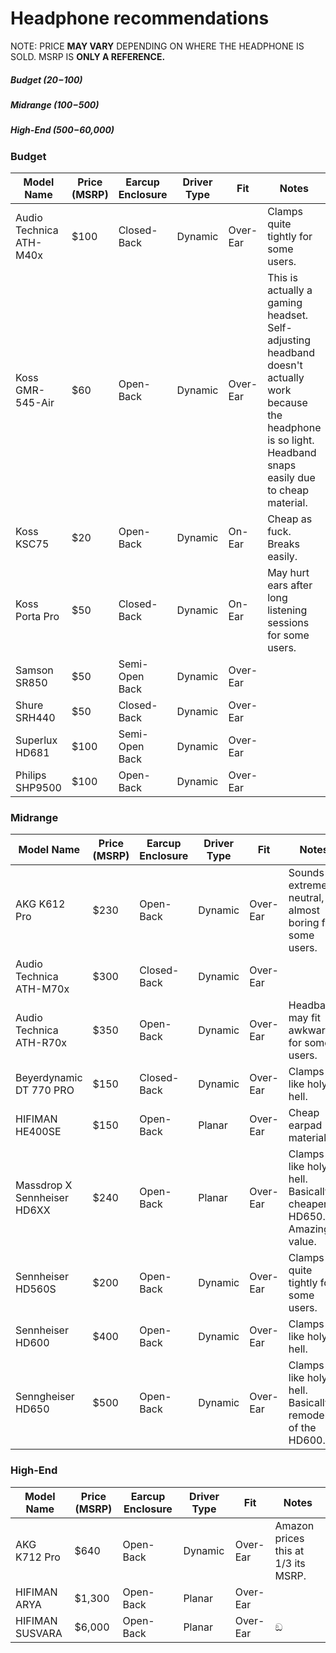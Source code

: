 # Headphone recommendations

NOTE: PRICE **MAY VARY** DEPENDING ON WHERE THE HEADPHONE IS SOLD. MSRP IS **ONLY A REFERENCE.**

##### Budget ($20-$100)
##### Midrange ($100-$500) 
##### High-End ($500-$60,000)

### Budget

| Model Name               | Price (MSRP)  | Earcup Enclosure | Driver Type | Fit      | Notes
| ------------------------ | ------------- | ---------------- | ------------| -------- | ----------------
| Audio Technica ATH-M40x  | $100          | Closed-Back      | Dynamic     | Over-Ear | Clamps quite tightly for some users.
| Koss GMR-545-Air         | $60           | Open-Back        | Dynamic     | Over-Ear | This is actually a gaming headset. Self-adjusting headband doesn't actually work because the headphone is so light. Headband snaps easily due to cheap material.
| Koss KSC75               | $20           | Open-Back        | Dynamic     | On-Ear   | Cheap as fuck. Breaks easily.
| Koss Porta Pro           | $50           | Closed-Back      | Dynamic     | On-Ear   | May hurt ears after long listening sessions for some users.
| Samson SR850             | $50           | Semi-Open Back   | Dynamic     | Over-Ear |
| Shure SRH440             | $50           | Closed-Back      | Dynamic     | Over-Ear |
| Superlux HD681           | $100          | Semi-Open Back   | Dynamic     | Over-Ear |
| Philips SHP9500          | $100          | Open-Back        | Dynamic     | Over-Ear |

### Midrange

| Model Name                  | Price (MSRP) | Earcup Enclosure | Driver Type | Fit       | Notes
| --------------------------- | ------------ | ---------------- | ------------| --------- | ---------------------------------------------------------------- |
| AKG K612 Pro                | $230         | Open-Back        | Dynamic     | Over-Ear  | Sounds extremely neutral, almost boring for some users.          |
| Audio Technica ATH-M70x     | $300         | Closed-Back      | Dynamic     | Over-Ear  |                                                                  |
| Audio Technica ATH-R70x     | $350         | Open-Back        | Dynamic     | Over-Ear  | Headband may fit awkwardly for some users.                       |
| Beyerdynamic DT 770 PRO     | $150         | Closed-Back      | Dynamic     | Over-Ear  | Clamps like holy hell.                                           |
| HIFIMAN HE400SE             | $150         | Open-Back        | Planar      | Over-Ear  | Cheap earpad material.                                           |
| Massdrop X Sennheiser HD6XX | $240         | Open-Back        | Planar      | Over-Ear  | Clamps like holy hell. Basically a cheaper HD650. Amazing value. |
| Sennheiser HD560S           | $200         | Open-Back        | Dynamic     | Over-Ear  | Clamps quite tightly for some users.                             |
| Sennheiser HD600            | $400         | Open-Back        | Dynamic     | Over-Ear  | Clamps like holy hell.                                           |
| Senngheiser HD650           | $500         | Open-Back        | Dynamic     | Over-Ear  | Clamps like holy hell. Basically a remodel of the HD600.         |

### High-End

| Model Name               | Price (MSRP)  | Earcup Enclosure | Driver Type | Fit       | Notes                               |
| ------------------------ | ------------- | ---------------- | ------------| --------- | ----------------------------------- |
| AKG K712 Pro             | $640          | Open-Back        | Dynamic     | Over-Ear  | Amazon prices this at 1/3 its MSRP. |
| HIFIMAN ARYA             | $1,300        | Open-Back        | Planar      | Over-Ear  |
| HIFIMAN SUSVARA          | $6,000        | Open-Back        | Planar      | Over-Ear  | ඞ                                  |










